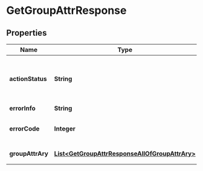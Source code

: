

# GetGroupAttrResponse


## Properties

| Name | Type | Description | Notes |
|------------ | ------------- | ------------- | -------------|
|**actionStatus** | **String** | 请求处理的结果，OK 表示处理成功，FAIL 表示失败 |  [optional] |
|**errorInfo** | **String** | 错误信息 |  |
|**errorCode** | **Integer** | 错误码，0表示成功，非0表示失败 |  |
|**groupAttrAry** | [**List&lt;GetGroupAttrResponseAllOfGroupAttrAry&gt;**](GetGroupAttrResponseAllOfGroupAttrAry.md) | 自定义属性的键值对 |  [optional] |



